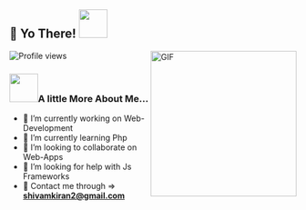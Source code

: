 ## 👋 Yo There! <img src="https://media.giphy.com/media/12oufCB0MyZ1Go/giphy.gif" width="50">
<img align="right" alt="GIF" height="256px" src="https://i.imgur.com/q0jR0sv.gif"/>![Profile views](https://gpvc.arturio.dev/Hiroto77)


### <img src="https://media.giphy.com/media/VgCDAzcKvsR6OM0uWg/giphy.gif" width="50">A little More About Me...
- 🔭 I’m currently working on Web-Development
- 🌱 I’m currently learning Php
- 👯 I’m looking to collaborate on Web-Apps
- 🤔 I’m looking for help with Js Frameworks
- 💬 Contact me through => **shivamkiran2@gmail.com** 

